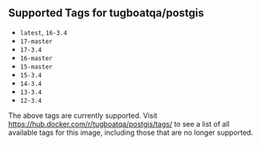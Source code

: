 ## Supported Tags for tugboatqa/postgis

* `latest`, `16-3.4`
* `17-master`
* `17-3.4`
* `16-master`
* `15-master`
* `15-3.4`
* `14-3.4`
* `13-3.4`
* `12-3.4`

The above tags are currently supported. Visit https://hub.docker.com/r/tugboatqa/postgis/tags/ to see a list of all available tags for this image, including those that are no longer supported.
